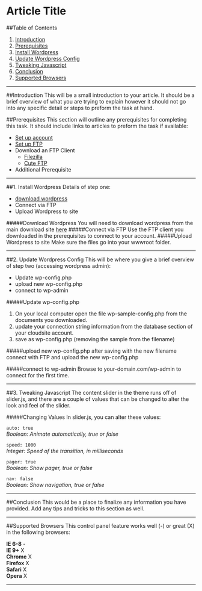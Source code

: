 Article Title 
==================

##Table of Contents
1. [Introduction](#introduction)
2. [Prerequisites](#prerequisites)
3. [Install Wordpress](#1-install-wordpress)
4. [Update Wordpress Config](#2-update-wordpress-config)
5. [Tweaking Javascript](#3-tweaking-javascript)
6. [Conclusion](#conclusion)
7. [Supported Browsers](#user-content-supported-browsers)

***

##Introduction
This will be a small introduction to your article.  It should be a brief overview of what you are trying to explain however it should not go into any specific detail or steps to preform the task at hand.


##Prerequisites
This section will outline any prerequisites for completing this task.  It should include links to articles to preform the task if available:
 
* [Set up account](http://my.gearhost.com/login.aspx)
* [Set up FTP](http://support.gearhost.com/set-up-ftp)
* Download an FTP Client
    * [Filezilla](http://filezilla.com)
    * [Cute FTP](http://cuteftp.com)
* Additional Prerequisite 

***
##1. Install Wordpress
Details of step one:
 
* [download wordpress](http://www.wordpress.org)
* Connect via FTP
* Upload Wordpress to site
 
#####Download Wordpress
You will need to download wordpress from the main download site [here](http://wordpress.org)
#####Connect via FTP
Use the FTP client you downloaded in the prerequisites to connect to your account.
#####Upload Wordpress to site
Make sure the files go into your wwwroot folder. 
***

##2. Update Wordpress Config
This will be where you give a brief overview of step two (accessing wordpress admin):
 
* Update wp-config.php
* upload new wp-config.php
* connect to wp-admin
 
#####Update wp-config.php
1. On your local computer open the file wp-sample-config.php from the documents you downloaded.
2. update your connection string information from the database section of your cloudsite account.
3. save as wp-config.php (removing the sample from the filename)

#####upload new wp-config.php
after saving with the new filename connect with FTP and upload the new wp-config.php

#####connect to wp-admin
Browse to your-domain.com/wp-admin to connect for the first time.
***

##3. Tweaking Javascript
The content slider in the theme runs off of slider.js, and there are a couple of values that can be changed to alter the look and feel of the slider.

#####Changing Values
In slider.js, you can alter these values:
 
<code>auto: true</code>  
*Boolean: Animate automatically, true or false*  
 
<code>speed: 1000</code>  
*Integer: Speed of the transition, in milliseconds*
 
 
<code>pager: true</code>  
*Boolean: Show pager, true or false*  
 
<code>nav: false</code>  
*Boolean: Show navigation, true or false*  
***
##Conclusion
This would be a place to finalize any information you have provided.  Add any tips and tricks to this section as well.
***
##Supported Browsers 
This control panel feature works well (-) or great (X) in the following browsers:
 
**IE 6-8** -  
**IE 9+** X  
**Chrome** X  
**Firefox** X  
**Safari** X  
**Opera** X
***


